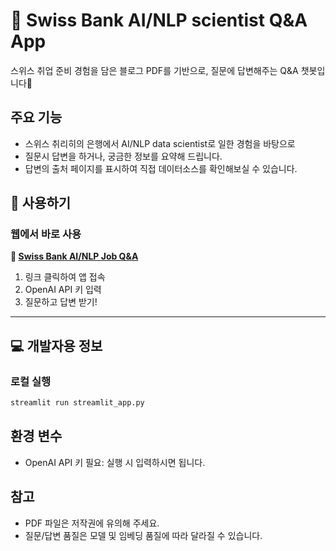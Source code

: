 # 🏦 Swiss Bank AI/NLP scientist Q&A App

스위스 취업 준비 경험을 담은 블로그 PDF를 기반으로,
질문에 답변해주는 Q&A 챗봇입니다🤖

## 주요 기능
- 스위스 취리히의 은행에서 AI/NLP data scientist로 일한 경험을 바탕으로
- 질문시 답변을 하거나, 궁금한 정보를 요약해 드립니다.
- 답변의 출처 페이지를 표시하여 직접 데이터소스를 확인해보실 수 있습니다.

## 🚀 사용하기

### 웹에서 바로 사용
**🔗 [Swiss Bank AI/NLP Job Q&A](https://swiss-bank-ai-nlp-job-assistant.streamlit.app)**

1. 링크 클릭하여 앱 접속
2. OpenAI API 키 입력
3. 질문하고 답변 받기!

---

## 💻 개발자용 정보

### 로컬 실행
```bash
streamlit run streamlit_app.py
```

## 환경 변수
- OpenAI API 키 필요: 실행 시 입력하시면 됩니다.

## 참고
- PDF 파일은 저작권에 유의해 주세요.
- 질문/답변 품질은 모델 및 임베딩 품질에 따라 달라질 수 있습니다.